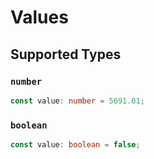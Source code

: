 # Values


## Supported Types

### `number`

```typescript
const value: number = 5691.01;
```

### `boolean`

```typescript
const value: boolean = false;
```

